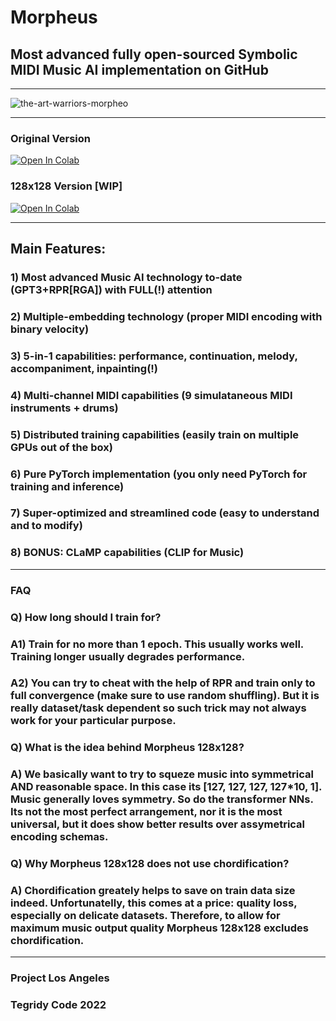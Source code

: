 # Morpheus

## Most advanced fully open-sourced Symbolic MIDI Music AI implementation on GitHub

***

![the-art-warriors-morpheo](https://user-images.githubusercontent.com/56325539/147360073-59cfb940-9ed2-4903-8618-d3db58df3e24.jpg)

***

### Original Version
[![Open In Colab][colab-badge2]][colab-notebook2]

[colab-notebook2]: <https://colab.research.google.com/github/asigalov61/Morpheus/blob/main/%5BGC%5D_Morpheus.ipynb>
[colab-badge2]: <https://colab.research.google.com/assets/colab-badge.svg>

### 128x128 Version [WIP]
[![Open In Colab][colab-badge3]][colab-notebook3]

[colab-notebook3]: <https://colab.research.google.com/github/asigalov61/Morpheus/blob/main/Morpheus_128x128.ipynb>
[colab-badge3]: <https://colab.research.google.com/assets/colab-badge.svg>

***

## Main Features:

### 1) Most advanced Music AI technology to-date (GPT3+RPR[RGA]) with FULL(!) attention
### 2) Multiple-embedding technology (proper MIDI encoding with binary velocity)
### 3) 5-in-1 capabilities: performance, continuation, melody, accompaniment, inpainting(!)
### 4) Multi-channel MIDI capabilities (9 simulataneous MIDI instruments + drums)
### 5) Distributed training capabilities (easily train on multiple GPUs out of the box)
### 6) Pure PyTorch implementation (you only need PyTorch for training and inference)
### 7) Super-optimized and streamlined code (easy to understand and to modify)
### 8) BONUS: CLaMP capabilities (CLIP for Music)

***

### FAQ

### Q) How long should I train for?
### A1) Train for no more than 1 epoch. This usually works well. Training longer usually degrades performance.
### A2) You can try to cheat with the help of RPR and train only to full convergence (make sure to use random shuffling). But it is really dataset/task dependent so such trick may not always work for your particular purpose.

### Q) What is the idea behind Morpheus 128x128?
### A) We basically want to try to squeze music into symmetrical AND reasonable space. In this case its [127, 127, 127, 127*10, 1]. Music generally loves symmetry. So do the transformer NNs. Its not the most perfect arrangement, nor it is the most universal, but it does show better results over assymetrical encoding schemas.

### Q) Why Morpheus 128x128 does not use chordification?
### A) Chordification greately helps to save on train data size indeed. Unfortunatelly, this comes at a price: quality loss, especially on delicate datasets. Therefore, to allow for maximum music output quality Morpheus 128x128 excludes chordification.

***

### Project Los Angeles

### Tegridy Code 2022
